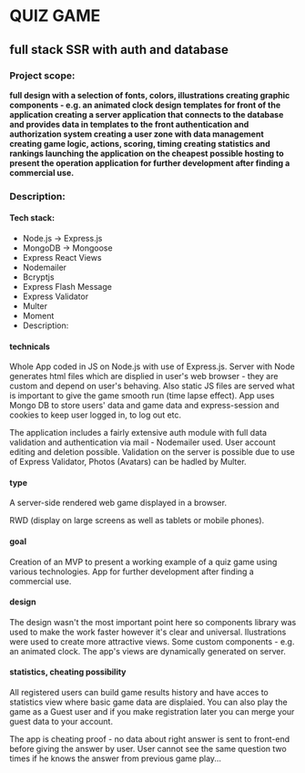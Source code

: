 # QUIZ GAME
## full stack SSR with auth and database

### Project scope:

**full design with a selection of fonts, colors, illustrations
creating graphic components - e.g. an animated clock
design templates for front of the application
creating a server application that connects to the database and provides data in templates to the front
authentication and authorization system
creating a user zone with data management
creating game logic, actions, scoring, timing
creating statistics and rankings
launching the application on the cheapest possible hosting to present the operation
application for further development after finding a commercial use.**

### Description:
#### Tech stack:

- Node.js -> Express.js
- MongoDB -> Mongoose
- Express React Views
- Nodemailer
- Bcryptjs
- Express Flash Message
- Express Validator
- Multer
- Moment
- Description:

#### technicals

Whole App coded in JS on Node.js with use of Express.js. Server with Node generates html files which are displied in user's web browser - they are custom and depend on user's behaving. Also static JS files are served what is important to give the game smooth run (time lapse effect). App uses Mongo DB to store users' data and game data and express-session and cookies to keep user logged in, to log out etc.

The application includes a fairly extensive auth module with full data validation and authentication via mail - Nodemailer used. User account editing and deletion possible. Validation on the server is possible due to use of Express Validator, Photos (Avatars) can be hadled by Multer.

#### type

A server-side rendered web game displayed in a browser.

RWD (display on large screens as well as tablets or mobile phones).

#### goal

Creation of an MVP to present a working example of a quiz game using various technologies. App for further development after finding a commercial use.

#### design

The design wasn't the most important point here so components library was used to make the work faster however it's clear and universal. Ilustrations were used to create more attractive views. Some custom components - e.g. an animated clock. The app's views are dynamically generated on server.

#### statistics, cheating possibility

All registered users can build game results history and have acces to statistics view where basic game data are displaied. You can also play the game as a Guest user and if you make registration later you can merge your guest data to your account.

The app is cheating proof - no data about right answer is sent to front-end before giving the answer by user. User cannot see the same question two times if he knows the answer from previous game play...


